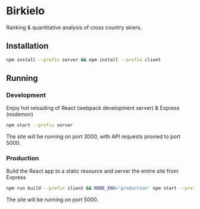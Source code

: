 # Birkielo
Ranking & quantitative analysis of cross country skiers.

## Installation

```sh
npm install --prefix server && npm install --prefix client
```

## Running
### Development
Enjoy hot reloading of React (webpack development server) & Express (nodemon)

```sh
npm start --prefix server
```

The site will be running on port 3000, with API requests proxied to port 5000.

### Production
Build the React app to a static resource and server the entire site from Express

```sh
npm run build --prefix client && NODE_ENV='production' npm start --prefix server
```

The site will be running on port 5000.
